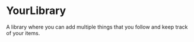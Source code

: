 # YourLibrary
A library where you can add multiple things that you follow and keep track of your items.
